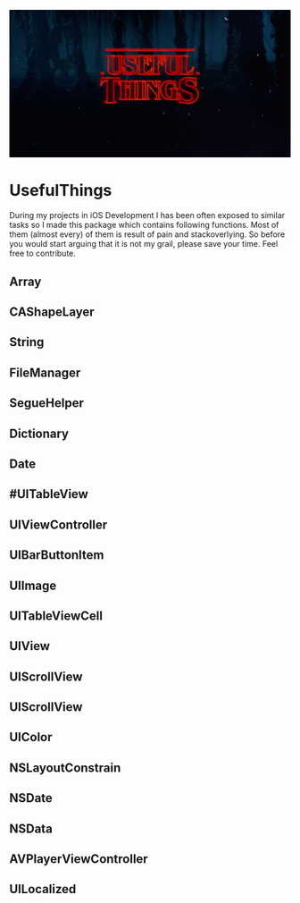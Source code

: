 ![alt text](useful-things.png "UsefulThings artwork")

#  UsefulThings

During my projects in iOS Development I has been often exposed to similar tasks so I made this package which contains following functions. Most of them (almost every) of them is result of pain and stackoverlying. So before you would start arguing that it is not my grail, please save your time. Feel free to contribute.

## Array
## CAShapeLayer
## String
## FileManager
## SegueHelper
## Dictionary
## Date
## #UITableView
## UIViewController
## UIBarButtonItem
## UIImage
## UITableViewCell
## UIView
## UIScrollView
## UIScrollView
## UIColor
## NSLayoutConstrain
## NSDate
## NSData
## AVPlayerViewController
## UILocalized



